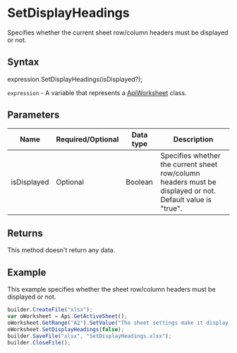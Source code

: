 # SetDisplayHeadings

Specifies whether the current sheet row/column headers must be displayed or not.

## Syntax

expression.SetDisplayHeadings(isDisplayed?);

`expression` - A variable that represents a [ApiWorksheet](../ApiWorksheet.md) class.

## Parameters

| **Name** | **Required/Optional** | **Data type** | **Description** |
| ------------- | ------------- | ------------- | ------------- |
| isDisplayed | Optional | Boolean | Specifies whether the current sheet row/column headers must be displayed or not. Default value is "true". |

## Returns

This method doesn't return any data.

## Example

This example specifies whether the sheet row/column headers must be displayed or not.

```javascript
builder.CreateFile("xlsx");
var oWorksheet = Api.GetActiveSheet();
oWorksheet.GetRange("A2").SetValue("The sheet settings make it display no row/column headers");
oWorksheet.SetDisplayHeadings(false);
builder.SaveFile("xlsx", "SetDisplayHeadings.xlsx");
builder.CloseFile();
```